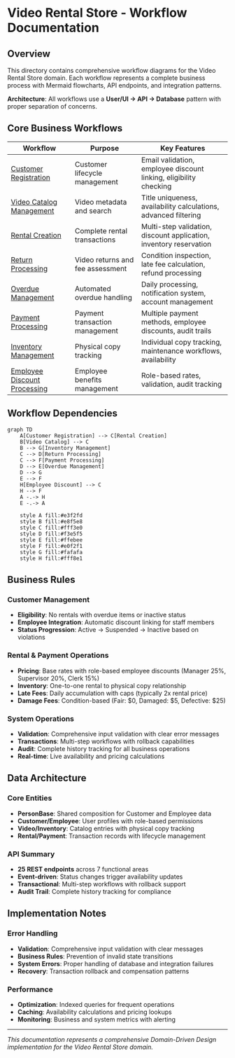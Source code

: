 # Video Rental Store - Workflow Documentation

## Overview

This directory contains comprehensive workflow diagrams for the Video Rental Store domain. Each workflow represents a complete business process with Mermaid flowcharts, API endpoints, and integration patterns.

**Architecture**: All workflows use a **User/UI → API → Database** pattern with proper separation of concerns.

## Core Business Workflows

| Workflow                                                                      | Purpose                          | Key Features                                                       |
| ----------------------------------------------------------------------------- | -------------------------------- | ------------------------------------------------------------------ |
| [Customer Registration](./01-customer-registration-workflow.md)               | Customer lifecycle management    | Email validation, employee discount linking, eligibility checking  |
| [Video Catalog Management](./02-video-catalog-management-workflow.md)         | Video metadata and search        | Title uniqueness, availability calculations, advanced filtering    |
| [Rental Creation](./03-rental-creation-workflow.md)                           | Complete rental transactions     | Multi-step validation, discount application, inventory reservation |
| [Return Processing](./04-return-processing-workflow.md)                       | Video returns and fee assessment | Condition inspection, late fee calculation, refund processing      |
| [Overdue Management](./05-overdue-management-workflow.md)                     | Automated overdue handling       | Daily processing, notification system, account management          |
| [Payment Processing](./06-payment-processing-workflow.md)                     | Payment transaction management   | Multiple payment methods, employee discounts, audit trails         |
| [Inventory Management](./07-inventory-management-workflow.md)                 | Physical copy tracking           | Individual copy tracking, maintenance workflows, availability      |
| [Employee Discount Processing](./08-employee-discount-processing-workflow.md) | Employee benefits management     | Role-based rates, validation, audit tracking                       |

## Workflow Dependencies

```mermaid
graph TD
    A[Customer Registration] --> C[Rental Creation]
    B[Video Catalog] --> C
    B --> G[Inventory Management]
    C --> D[Return Processing]
    C --> F[Payment Processing]
    D --> E[Overdue Management]
    D --> G
    E --> F
    H[Employee Discount] --> C
    H --> F
    A -.-> H
    E -.-> A

    style A fill:#e3f2fd
    style B fill:#e8f5e8
    style C fill:#fff3e0
    style D fill:#f3e5f5
    style E fill:#ffebee
    style F fill:#e0f2f1
    style G fill:#fafafa
    style H fill:#fff8e1
```

## Business Rules

### Customer Management

- **Eligibility**: No rentals with overdue items or inactive status
- **Employee Integration**: Automatic discount linking for staff members
- **Status Progression**: Active → Suspended → Inactive based on violations

### Rental & Payment Operations

- **Pricing**: Base rates with role-based employee discounts (Manager 25%, Supervisor 20%, Clerk 15%)
- **Inventory**: One-to-one rental to physical copy relationship
- **Late Fees**: Daily accumulation with caps (typically 2x rental price)
- **Damage Fees**: Condition-based (Fair: $0, Damaged: $5, Defective: $25)

### System Operations

- **Validation**: Comprehensive input validation with clear error messages
- **Transactions**: Multi-step workflows with rollback capabilities
- **Audit**: Complete history tracking for all business operations
- **Real-time**: Live availability and pricing calculations

## Data Architecture

### Core Entities

- **PersonBase**: Shared composition for Customer and Employee data
- **Customer/Employee**: User profiles with role-based permissions
- **Video/Inventory**: Catalog entries with physical copy tracking
- **Rental/Payment**: Transaction records with lifecycle management

### API Summary

- **25 REST endpoints** across 7 functional areas
- **Event-driven**: Status changes trigger availability updates
- **Transactional**: Multi-step workflows with rollback support
- **Audit Trail**: Complete history tracking for compliance

## Implementation Notes

### Error Handling

- **Validation**: Comprehensive input validation with clear messages
- **Business Rules**: Prevention of invalid state transitions
- **System Errors**: Proper handling of database and integration failures
- **Recovery**: Transaction rollback and compensation patterns

### Performance

- **Optimization**: Indexed queries for frequent operations
- **Caching**: Availability calculations and pricing lookups
- **Monitoring**: Business and system metrics with alerting

---

_This documentation represents a comprehensive Domain-Driven Design implementation for the Video Rental Store domain._
